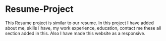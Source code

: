 # Resume-Project
This Resume project is similar to our resume. In this project I have added about me, skills I have, my work experience, education, contact me these all section added in this. Also I have made this website as a responsive.
